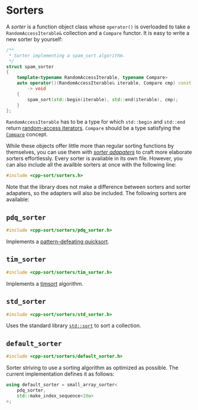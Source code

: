 Sorters
=======

A *sorter* is a function object class whose `operator()` is overloaded to
take a `RandomAccessIterable&` collection and a `Compare` functor. It is
easy to write a new sorter by yourself:

```cpp
/**
 * Sorter implementing a spam_sort algorithm.
 */
struct spam_sorter
{
    template<typename RandomAccessIterable, typename Compare>
    auto operator()(RandomAccessIterable& iterable, Compare cmp) const
        -> void
    {
        spam_sort(std::begin(iterable), std::end(iterable), cmp);
    }
};
```

`RandomAccessIterable` has to be a type for which `std::begin` and `std::end`
return [random-access iterators](http://en.cppreference.com/w/cpp/concept/RandomAccessIterator).
`Compare` should be a type satisfying the [`Compare`](http://en.cppreference.com/w/cpp/concept/Compare)
concept.

While these objects offer little more than regular sorting functions by themselves,
you can use them with [*sorter adapaters*](sorter-adapters.md) to craft more
elaborate sorters effortlessly. Every sorter is available in its own file. However,
you can also include all the availble sorters at once with the following line:

```cpp
#include <cpp-sort/sorters.h>
```

Note that the library does not make a difference between sorters and sorter adapaters,
so the adapters will also be included. The following sorters are available:

`pdq_sorter`
------------

```cpp
#include <cpp-sort/sorters/pdq_sorter.h>
```

Implements a [pattern-defeating quicksort](https://github.com/orlp/pdqsort).

`tim_sorter`
------------

```cpp
#include <cpp-sort/sorters/tim_sorter.h>
```

Implements a [timsort](https://en.wikipedia.org/wiki/Timsort) algorithm.

`std_sorter`
------------

```cpp
#include <cpp-sort/sorters/std_sorter.h>
```

Uses the standard library [`std::sort`](http://en.cppreference.com/w/cpp/algorithm/sort)
to sort a collection.

`default_sorter`
----------------

```cpp
#include <cpp-sort/sorters/default_sorter.h>
```

Sorter striving to use a sorting algorithm as optimized as possible. The current
implementation defines it as follows:

```cpp
using default_sorter = small_array_sorter<
    pdq_sorter,
    std::make_index_sequence<10u>
>;
```
